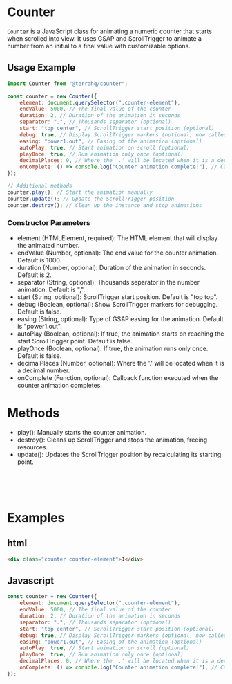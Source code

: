 # Counter

`Counter` is a JavaScript class for animating a numeric counter that starts when scrolled into view. It uses GSAP and ScrollTrigger to animate a number from an initial to a final value with customizable options.

## Usage Example

```javascript
import Counter from "@terrahq/counter";

const counter = new Counter({
    element: document.querySelector(".counter-element"),
    endValue: 5000, // The final value of the counter
    duration: 2, // Duration of the animation in seconds
    separator: ".", // Thousands separator (optional)
    start: "top center", // ScrollTrigger start position (optional)
    debug: true, // Display ScrollTrigger markers (optional, now called debug)
    easing: "power1.out", // Easing of the animation (optional)
    autoPlay: true, // Start animation on scroll (optional)
    playOnce: true, // Run animation only once (optional)
    decimalPlaces: 0, // Where the '.' will be located when it is a decimal number (optional)
    onComplete: () => console.log("Counter animation complete!"), // Callback on animation complete
});

// Additional methods
counter.play(); // Start the animation manually
counter.update(); // Update the ScrollTrigger position
counter.destroy(); // Clean up the instance and stop animations
```

### Constructor Parameters

-   element (HTMLElement, required): The HTML element that will display the animated number.
-   endValue (Number, optional): The end value for the counter animation. Default is 1000.
-   duration (Number, optional): Duration of the animation in seconds. Default is 2.
-   separator (String, optional): Thousands separator in the number animation. Default is ",".
-   start (String, optional): ScrollTrigger start position. Default is "top top".
-   debug (Boolean, optional): Show ScrollTrigger markers for debugging. Default is false.
-   easing (String, optional): Type of GSAP easing for the animation. Default is "power1.out".
-   autoPlay (Boolean, optional): If true, the animation starts on reaching the start ScrollTrigger point. Default is false.
-   playOnce (Boolean, optional): If true, the animation runs only once. Default is false.
-   decimalPlaces (Number, optional): Where the '.' will be located when it is a decimal number.
-   onComplete (Function, optional): Callback function executed when the counter animation completes.

# Methods

-   play(): Manually starts the counter animation.
-   destroy(): Cleans up ScrollTrigger and stops the animation, freeing resources.
-   update(): Updates the ScrollTrigger position by recalculating its starting point.

<br>
<br>
<br>

# Examples

## html

```html
<div class="counter counter-element">1</div>
```

## Javascript

```js
const counter = new Counter({
    element: document.querySelector(".counter-element"),
    endValue: 5000, // The final value of the counter
    duration: 2, // Duration of the animation in seconds
    separator: ".", // Thousands separator (optional)
    start: "top center", // ScrollTrigger start position (optional)
    debug: true, // Display ScrollTrigger markers (optional, now called debug)
    easing: "power1.out", // Easing of the animation (optional)
    autoPlay: true, // Start animation on scroll (optional)
    playOnce: true, // Run animation only once (optional)
    decimalPlaces: 0, // Where the '.' will be located when it is a decimal number (optional)
    onComplete: () => console.log("Counter animation complete!"), // Callback on animation complete
});
```
